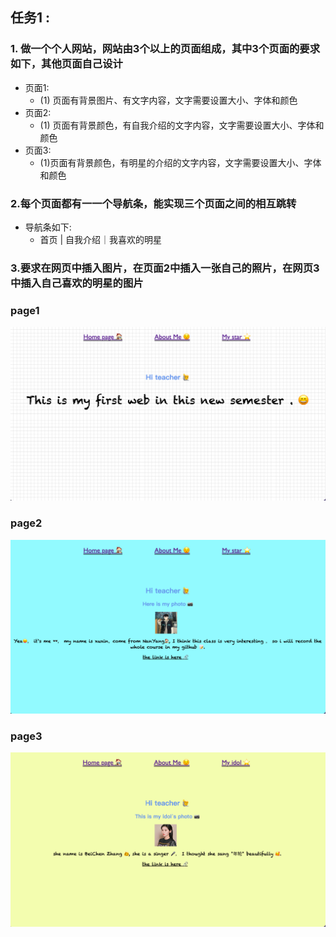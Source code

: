 ## 任务1 :
### 1. 做一个个人网站，网站由3个以上的页面组成，其中3个页面的要求如下，其他页面自己设计
* 页面1:
  *  (1) 页面有背景图片、有文字内容，文字需要设置大小、字体和颜色
* 页面2: 
  * (1) 页面有背景颜色，有自我介绍的文字内容，文字需要设置大小、字体和颜色
* 页面3: 
  * (1)页面有背景颜色，有明星的介绍的文字内容，文字需要设置大小、字体和颜色
### 2.每个页面都有一一个导航条，能实现三个页面之间的相互跳转
* 导航条如下:
  * 首页  |  自我介绍｜我喜欢的明星
### 3.要求在网页中插入图片，在页面2中插入一张自己的照片，在网页3中插入自己喜欢的明星的图片
### page1
![page1.png](img/page1.png)
### page2
![img.png](img/page2.png)
### page3
![img.png](img/page3.png)
